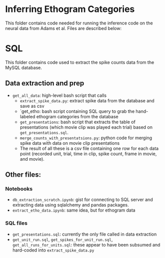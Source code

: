 # Inferring Ethogram Categories
This folder contains code needed for running the inference code on the neural data from Adams et al. Files are described below:

# SQL
This folder contains code used to extract the spike counts data from the MySQL database.

## Data extraction and prep
- `get_all_data`: high-level bash script that calls
    - `extract_spike_data.py`: extract spike data from the database and save as csv
    - `get_etho: bash script containing SQL query to grab the hand-labeled ethogram categories from the database
    - `get_presentations`: bash script that extracts the table of presentations (which movie clip was played each trial) based on `get_presentations.sql`.
    - `merge_counts_with_presentatsions.py`: python code for merging spike data with data on movie clip presentations
    - The result of all these is a csv file containing one row for each data point (recorded unit, trial, time in clip, spike count, frame in movie, and movie).

## Other files:

### Notebooks
- `db_extraction_scratch.ipynb`: gist for connecting to SQL server and extracting data using sqlalchemy and pandas packages.
-  `extract_etho_data.ipynb`: same idea, but for ethogram data

### SQL files
- `get_presentations.sql`: currently the only file called in data extraction
- `get_unit_run.sql`, `get_spikes_for_unit_run.sql`, `get_all_runs_for_units.sql`: these appear to have been subsumed and hard-coded into `extract_spike_data.py`